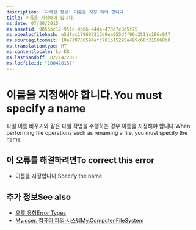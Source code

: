 ```yaml
---
description: '자세한 정보: 이름을 지정 해야 합니다.'
title: 이름을 지정해야 합니다.
ms.date: 07/20/2015
ms.assetid: 9056bc12-951c-4b86-a44a-473d7c8d5f75
ms.openlocfilehash: e5dfac179607213e9ea055dff96c3511c186c9f7
ms.sourcegitcommit: 10e719780594efc781b15295e499c66f316068b8
ms.translationtype: MT
ms.contentlocale: ko-KR
ms.lasthandoff: 02/14/2021
ms.locfileid: "100428157"
---
```

# <a name="you-must-specify-a-name"></a><span data-ttu-id="2dbd7-103">이름을 지정해야 합니다.</span><span class="sxs-lookup"><span data-stu-id="2dbd7-103">You must specify a name</span></span>

<span data-ttu-id="2dbd7-104">파일 이름 바꾸기와 같은 파일 작업을 수행하는 경우 이름을 지정해야 합니다.</span><span class="sxs-lookup"><span data-stu-id="2dbd7-104">When performing file operations such as renaming a file, you must specify the name.</span></span>  
  
## <a name="to-correct-this-error"></a><span data-ttu-id="2dbd7-105">이 오류를 해결하려면</span><span class="sxs-lookup"><span data-stu-id="2dbd7-105">To correct this error</span></span>  
  
- <span data-ttu-id="2dbd7-106">이름을 지정합니다.</span><span class="sxs-lookup"><span data-stu-id="2dbd7-106">Specify the name.</span></span>  
  
## <a name="see-also"></a><span data-ttu-id="2dbd7-107">추가 정보</span><span class="sxs-lookup"><span data-stu-id="2dbd7-107">See also</span></span>

- [<span data-ttu-id="2dbd7-108">오류 유형</span><span class="sxs-lookup"><span data-stu-id="2dbd7-108">Error Types</span></span>](../programming-guide/language-features/error-types.md)
- [<span data-ttu-id="2dbd7-109">My.user. 컴퓨터 파일 시스템</span><span class="sxs-lookup"><span data-stu-id="2dbd7-109">My.Computer.FileSystem</span></span>](xref:Microsoft.VisualBasic.FileIO.FileSystem)
